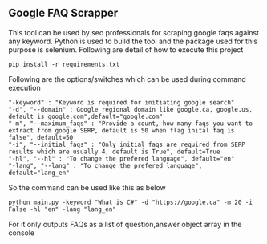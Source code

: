 Google FAQ Scrapper
-------------------

This tool can be used by seo professionals for scraping google faqs against any keyword.
Python is used to build the tool and the package used for this purpose is selenium.
Following are detail of how to execute this project

`pip install -r requirements.txt`

Following are the options/switches which can be used during command execution

    "-keyword" : "Keyword is required for initiating google search"
    "-d", "--domain" : Google regional domain like google.ca, google.us, default is google.com",default="google.com"
    "-m", "--maximum_faqs" : "Provide a count, how many faqs you want to extract from google SERP, default is 50 when flag inital faq is false", default=50
    "-i", "--initial_faqs" : "Only initial faqs are required from SERP results which are usually 4, default is True", default=True
    "-hl", "--hl" : "To change the prefered language", default="en"
    "-lang", "--lang" : "To change the prefered language", default="lang_en"  

So the command can be used like this as below

`python main.py -keyword "What is C#" -d "https://google.ca" -m 20 -i False -hl "en" -lang "lang_en"`

For it only outputs FAQs as a list of question,answer object array in the console